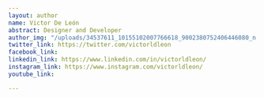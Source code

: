 ```yaml
---
layout: author
name: Victor De León
abstract: Designer and Developer
author_img: "/uploads/34537611_10155102007766618_9002380752406446080_n.jpg"
twitter_link: https://twitter.com/victorldleon
facebook_link: 
linkedin_link: https://www.linkedin.com/in/victorldleon/
instagram_link: https://www.instagram.com/victorldleon/
youtube_link: 

---
```

